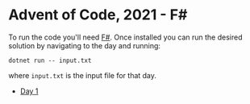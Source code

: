 # Advent of Code, 2021 - F#

To run the code you'll need [F#](https://fsharp.org/). Once installed you can run the desired solution by navigating to the day and running:

```
dotnet run -- input.txt
```

where `input.txt` is the input file for that day.

- [Day 1](./day01/Program.fs)
